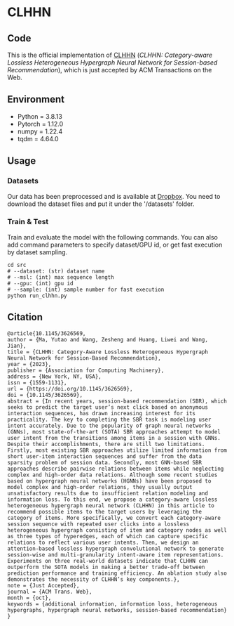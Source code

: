 # CLHHN

## Code
This is the official implementation of [CLHHN](https://dl.acm.org/doi/10.1145/3626569) (*CLHHN: Category-aware Lossless Heterogeneous Hypergraph
Neural Network for Session-based Recommendation*), which is just accepted by ACM Transactions on the Web.

## Environment
* Python = 3.8.13
* Pytorch = 1.12.0
* numpy = 1.22.4
* tqdm = 4.64.0

## Usage
### Datasets
Our data has been preprocessed and is available at [Dropbox](https://www.dropbox.com/sh/kiplsvwm1b64o5a/AABV17RsgwlLnqe4GNrDU7cBa?dl=0).
You need to download the dataset files and put it under the '/datasets' folder.
### Train & Test
Train and evaluate the model with the following commands.
You can also add command parameters to specify dataset/GPU id, or get fast execution by dataset sampling.

```shell
cd src
# --dataset: (str) dataset name
# --msl: (int) max sequence length
# --gpu: (int) gpu id
# --sample: (int) sample number for fast execution
python run_clhhn.py
```

## Citation
```text
@article{10.1145/3626569,
author = {Ma, Yutao and Wang, Zesheng and Huang, Liwei and Wang, Jian},
title = {CLHHN: Category-Aware Lossless Heterogeneous Hypergraph Neural Network for Session-Based Recommendation},
year = {2023},
publisher = {Association for Computing Machinery},
address = {New York, NY, USA},
issn = {1559-1131},
url = {https://doi.org/10.1145/3626569},
doi = {10.1145/3626569},
abstract = {In recent years, session-based recommendation (SBR), which seeks to predict the target user’s next click based on anonymous interaction sequences, has drawn increasing interest for its practicality. The key to completing the SBR task is modeling user intent accurately. Due to the popularity of graph neural networks (GNNs), most state-of-the-art (SOTA) SBR approaches attempt to model user intent from the transitions among items in a session with GNNs. Despite their accomplishments, there are still two limitations. Firstly, most existing SBR approaches utilize limited information from short user-item interaction sequences and suffer from the data sparsity problem of session data. Secondly, most GNN-based SBR approaches describe pairwise relations between items while neglecting complex and high-order data relations. Although some recent studies based on hypergraph neural networks (HGNNs) have been proposed to model complex and high-order relations, they usually output unsatisfactory results due to insufficient relation modeling and information loss. To this end, we propose a category-aware lossless heterogeneous hypergraph neural network (CLHHN) in this article to recommend possible items to the target users by leveraging the category of items. More specifically, we convert each category-aware session sequence with repeated user clicks into a lossless heterogeneous hypergraph consisting of item and category nodes as well as three types of hyperedges, each of which can capture specific relations to reflect various user intents. Then, we design an attention-based lossless hypergraph convolutional network to generate session-wise and multi-granularity intent-aware item representations. Experiments on three real-world datasets indicate that CLHHN can outperform the SOTA models in making a better trade-off between prediction performance and training efficiency. An ablation study also demonstrates the necessity of CLHHN’s key components.},
note = {Just Accepted},
journal = {ACM Trans. Web},
month = {oct},
keywords = {additional information, information loss, heterogeneous hypergraphs, hypergraph neural networks, session-based recommendation}
}
```



